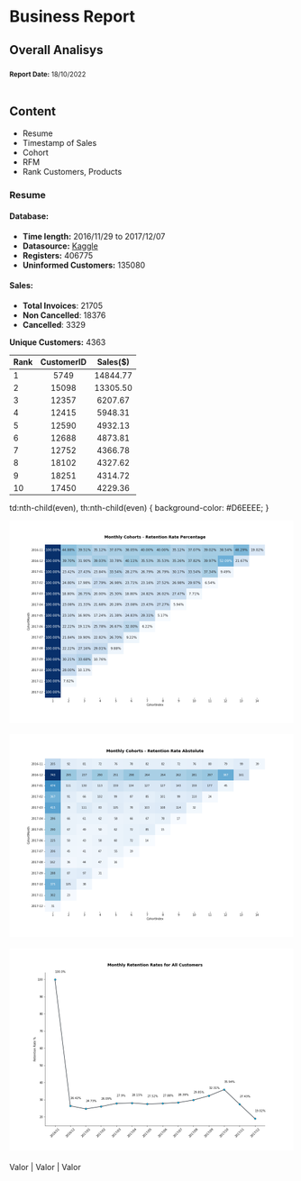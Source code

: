 # Business Report

## Overall Analisys
<sub>**Report Date:** 18/10/2022</sub><br><br>

## Content

* Resume
* Timestamp of Sales
* Cohort
* RFM
* Rank Customers, Products

### Resume

#### Database:

* **Time length:** 2016/11/29 to 2017/12/07<br>
* **Datasource:** [Kaggle](https://www.kaggle.com/datasets/carrie1/ecommerce-data)<br>
* **Registers:** 406775 <br>
* **Uninformed Customers:** 135080

#### Sales:

* **Total Invoices**: 21705<br>
* **Non Cancelled**: 18376<br>
* **Cancelled**: 3329<br>

**Unique Customers:** 4363<br>






<center>
  
Rank | CustomerID | Sales($)
:--------- | :------: | :-------:
1| 5749	| 14844.77
2| 15098	| 13305.50
3| 12357	| 6207.67
4| 12415	| 5948.31	
5| 12590	| 4932.13	
6| 12688	| 4873.81	
7| 12752	| 4366.78	
8| 18102 | 4327.62	
9| 18251	| 4314.72
10| 17450	| 4229.36	  
</center>


td:nth-child(even), th:nth-child(even) {
  background-color: #D6EEEE;
}

<center><img src="../images/cohort_percentage.png" alt="rfm_ml"/></center><br>
<center><img src="../images/cohort_absolute.png" alt="rfm_ml"/></center><br>
<center><img src="../images/cohort_allcustomers.png" alt="rfm_ml"/></center><br>
Valor | Valor | Valor
